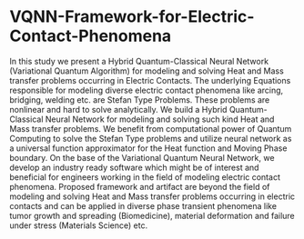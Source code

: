 # VQNN-Framework-for-Electric-Contact-Phenomena
In this study we present a Hybrid Quantum-Classical Neural Network (Variational Quantum Algorithm) for modeling and solving Heat and Mass transfer problems occurring in Electric Contacts. The underlying Equations responsible for modeling diverse electric contact phenomena like arcing, bridging, welding etc. are Stefan Type Problems. These problems are nonlinear and hard to solve analytically. We build a Hybrid Quantum-Classical Neural Network for modeling and solving such kind Heat and Mass transfer problems. We benefit from computational power of Quantum Computing to solve the Stefan Type problems and utilize neural network as a universal function approximator for the Heat function and Moving Phase boundary. On the base of the Variational Quantum Neural Network, we develop an industry ready software which might be of interest and beneficial for engineers working in the field of modeling electric contact phenomena. Proposed framework and artifact are beyond the field of modeling and solving Heat and Mass transfer problems occurring in electric contacts and can be applied in diverse phase transient phenomena like tumor growth and spreading (Biomedicine), material deformation and failure under stress (Materials Science) etc.
